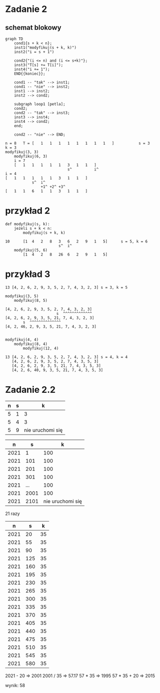 # Zadanie 2

## schemat blokowy
```mermaid
graph TD
    cond1{s + k < n};
    inst1("modyfikuj(s + k, k)")
    inst2("i = s + 1")

    cond2{"(i <= n) and (i <= s+k)"};
    inst3("T[s] += T[i]");
    inst4("i += 1");
    END{{koniec}};

    cond1 -- "tak" --> inst1;
    cond1 -- "nie" --> inst2;
    inst1 --> inst2;
    inst2 --> cond2;
    
    subgraph loop1 [petla];
    cond2;
    cond2 -- "tak" --> inst3;
    inst3 --> inst4;
    inst4 --> cond2;
    end;

    cond2 -- "nie" --> END;
```


```
n = 8   T = [   1   1   1   1   1   1   1   1   ]           s = 3       k = 3
modyfikuj(3, 3)
    modyfikuj(6, 3)
    i = 7
    [   1   1   1   1   1   3   1   1   ] 
                            s^          i^
i = 4
[   1   1   1   1   1   3   1   1   ] 
            s^  i^
                +1^ +2^ +3^
[   1   1   6   1   1   3   1   1   ]     
```

# przykład 2
```
def modyfikuj(s, k):
    jeżeli s + k < n:
        modyfikuj(s + k, k)
```

```
10      [1  4   2   8   3   6   2   9   1   5]      s = 5, k = 6
                        s^  i^
    modyfikuj(5, 6)
        [1  4   2   8   26  6   2   9   1   5]
```

# przykład 3
```
13 [4, 2, 6, 2, 9, 3, 5, 2, 7, 4, 3, 2, 3] s = 3, k = 5

modyfikuj(3, 5)
    modyfikuj(8, 5)

[4, 2, 6, 2, 9, 3, 5, 2, 7, 4, 3, 2, 3]
                       s  ^^^^^^^^^^^^^
[4, 2, 6, 2, 9, 3, 5, 21, 7, 4, 3, 2, 3]
        s  ^^^^^^^^^^^^^^     
[4, 2, 46, 2, 9, 3, 5, 21, 7, 4, 3, 2, 3]
       

```


```
modyfikuj(4, 4)
    modyfikuj(8, 4)
        modyfikuj(12, 4)

13 [4, 2, 6, 2, 9, 3, 5, 2, 7, 4, 3, 2, 3] s = 4, k = 4
   [4, 2, 6, 2, 9, 3, 5, 2, 7, 4, 3, 5, 3]
   [4, 2, 6, 2, 9, 3, 5, 21, 7, 4, 3, 5, 3]
   [4, 2, 6, 40, 9, 3, 5, 21, 7, 4, 3, 5, 3]
```

# Zadanie 2.2

| n    | s    | k    |
|------|------|------|
| 5    | 1    | 3    |
| 5    | 4    | 3    |
| 5    | 9    | nie uruchomi się |

| n    | s    | k    |
|------|------|------|
| 2021 | 1    | 100  |
| 2021 | 101  | 100  |
| 2021 | 201  | 100  |
| 2021 | 301  | 100  |
| 2021 | ...  | 100  |
| 2021 | 2001 | 100  |
| 2021 | 2101 | nie uruchomi się |

21 razy

| n    | s    | k    |
|------|------|------|
| 2021 | 20   | 35   |
| 2021 | 55   | 35   |
| 2021 | 90   | 35   |
| 2021 | 125  | 35   |
| 2021 | 160  | 35   |
| 2021 | 195  | 35   |
| 2021 | 230  | 35   |
| 2021 | 265  | 35   |
| 2021 | 300  | 35   |
| 2021 | 335  | 35   |
| 2021 | 370  | 35   |
| 2021 | 405  | 35   |
| 2021 | 440  | 35   |
| 2021 | 475  | 35   |
| 2021 | 510  | 35   |
| 2021 | 545  | 35   |
| 2021 | 580  | 35   |

2021 - 20 => 2001
2001 / 35 => 57.17
57 * 35 => 1995
57 * 35 + 20 => 2015

wynik: 58
